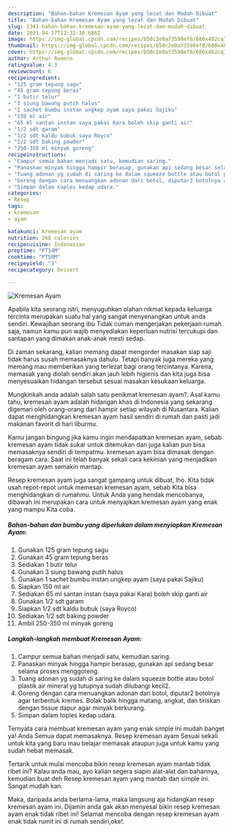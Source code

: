 ```yaml
---
description: "Bahan-bahan Kremesan Ayam yang lezat dan Mudah Dibuat"
title: "Bahan-bahan Kremesan Ayam yang lezat dan Mudah Dibuat"
slug: 1341-bahan-bahan-kremesan-ayam-yang-lezat-dan-mudah-dibuat
date: 2021-04-17T12:32:38.686Z
image: https://img-global.cpcdn.com/recipes/b50c2e0af3598ef8/680x482cq70/kremesan-ayam-foto-resep-utama.jpg
thumbnail: https://img-global.cpcdn.com/recipes/b50c2e0af3598ef8/680x482cq70/kremesan-ayam-foto-resep-utama.jpg
cover: https://img-global.cpcdn.com/recipes/b50c2e0af3598ef8/680x482cq70/kremesan-ayam-foto-resep-utama.jpg
author: Arthur Romero
ratingvalue: 4.3
reviewcount: 6
recipeingredient:
- "125 gram tepung sagu"
- "45 gram tepung beras"
- "1 butir telur"
- "3 siung bawang putih halus"
- "1 sachet bumbu instan ungkep ayam saya pakai Sajiku"
- "150 ml air"
- "65 ml santan instan saya pakai Kara boleh skip ganti air"
- "1/2 sdt garam"
- "1/2 sdt kaldu bubuk saya Royco"
- "1/2 sdt baking powder"
- "250-350 ml minyak goreng"
recipeinstructions:
- "Campur semua bahan menjadi satu, kemudian saring."
- "Panaskan minyak hingga hampir berasap, gunakan api sedang besar selama proses menggoreng."
- "Tuang adonan yg sudah di saring ke dalam squeeze bottle atau botol plastik air mineral yg tutupnya sudah dilubangi kecil2."
- "Goreng dengan cara menuangkan adonan dari botol, diputar2 botolnya agar terbentuk kremes. Bolak balik hingga matang, angkat, dan tiriskan dengan tissue dapur agar minyak berkurang."
- "Simpan dalam toples kedap udara."
categories:
- Resep
tags:
- kremesan
- ayam

katakunci: kremesan ayam 
nutrition: 268 calories
recipecuisine: Indonesian
preptime: "PT14M"
cooktime: "PT50M"
recipeyield: "3"
recipecategory: Dessert

---
```



![Kremesan Ayam](https://img-global.cpcdn.com/recipes/b50c2e0af3598ef8/680x482cq70/kremesan-ayam-foto-resep-utama.jpg)

Apabila kita seorang istri, menyuguhkan olahan nikmat kepada keluarga tercinta merupakan suatu hal yang sangat menyenangkan untuk anda sendiri. Kewajiban seorang ibu Tidak cuman mengerjakan pekerjaan rumah saja, namun kamu pun wajib menyediakan keperluan nutrisi tercukupi dan santapan yang dimakan anak-anak mesti sedap.

Di zaman  sekarang, kalian memang dapat mengorder masakan siap saji tidak harus susah memasaknya dahulu. Tetapi banyak juga mereka yang memang mau memberikan yang terlezat bagi orang tercintanya. Karena, memasak yang diolah sendiri akan jauh lebih higienis dan kita juga bisa menyesuaikan hidangan tersebut sesuai masakan kesukaan keluarga. 



Mungkinkah anda adalah salah satu penikmat kremesan ayam?. Asal kamu tahu, kremesan ayam adalah hidangan khas di Indonesia yang sekarang digemari oleh orang-orang dari hampir setiap wilayah di Nusantara. Kalian dapat menghidangkan kremesan ayam hasil sendiri di rumah dan pasti jadi makanan favorit di hari liburmu.

Kamu jangan bingung jika kamu ingin mendapatkan kremesan ayam, sebab kremesan ayam tidak sukar untuk ditemukan dan juga kalian pun bisa memasaknya sendiri di tempatmu. kremesan ayam bisa dimasak dengan beragam cara. Saat ini telah banyak sekali cara kekinian yang menjadikan kremesan ayam semakin mantap.

Resep kremesan ayam juga sangat gampang untuk dibuat, lho. Kita tidak usah repot-repot untuk memesan kremesan ayam, sebab Kita bisa menghidangkan di rumahmu. Untuk Anda yang hendak mencobanya, dibawah ini merupakan cara untuk menyajikan kremesan ayam yang enak yang mampu Kita coba.

<!--inarticleads1-->

##### Bahan-bahan dan bumbu yang diperlukan dalam menyiapkan Kremesan Ayam:

1. Gunakan 125 gram tepung sagu
1. Gunakan 45 gram tepung beras
1. Sediakan 1 butir telur
1. Gunakan 3 siung bawang putih halus
1. Gunakan 1 sachet bumbu instan ungkep ayam (saya pakai Sajiku)
1. Siapkan 150 ml air
1. Sediakan 65 ml santan instan (saya pakai Kara) boleh skip ganti air
1. Gunakan 1/2 sdt garam
1. Siapkan 1/2 sdt kaldu bubuk (saya Royco)
1. Sediakan 1/2 sdt baking powder
1. Ambil 250-350 ml minyak goreng




<!--inarticleads2-->

##### Langkah-langkah membuat Kremesan Ayam:

1. Campur semua bahan menjadi satu, kemudian saring.
1. Panaskan minyak hingga hampir berasap, gunakan api sedang besar selama proses menggoreng.
1. Tuang adonan yg sudah di saring ke dalam squeeze bottle atau botol plastik air mineral yg tutupnya sudah dilubangi kecil2.
1. Goreng dengan cara menuangkan adonan dari botol, diputar2 botolnya agar terbentuk kremes. Bolak balik hingga matang, angkat, dan tiriskan dengan tissue dapur agar minyak berkurang.
1. Simpan dalam toples kedap udara.




Ternyata cara membuat kremesan ayam yang enak simple ini mudah banget ya! Anda Semua dapat memasaknya. Resep kremesan ayam Sesuai sekali untuk kita yang baru mau belajar memasak ataupun juga untuk kamu yang sudah hebat memasak.

Tertarik untuk mulai mencoba bikin resep kremesan ayam mantab tidak ribet ini? Kalau anda mau, ayo kalian segera siapin alat-alat dan bahannya, kemudian buat deh Resep kremesan ayam yang mantab dan simple ini. Sangat mudah kan. 

Maka, daripada anda berlama-lama, maka langsung aja hidangkan resep kremesan ayam ini. Dijamin anda gak akan menyesal bikin resep kremesan ayam enak tidak ribet ini! Selamat mencoba dengan resep kremesan ayam enak tidak rumit ini di rumah sendiri,oke!.

